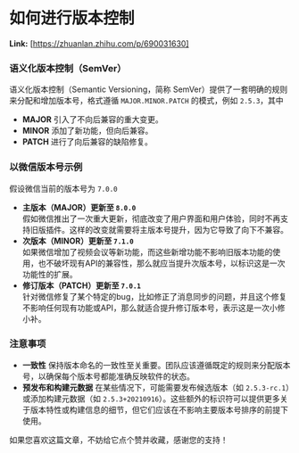 # 如何进行版本控制



 **Link:** [https://zhuanlan.zhihu.com/p/690031630]

### 语义化版本控制（SemVer）  

语义化版本控制（Semantic Versioning，简称 SemVer）提供了一套明确的规则来分配和增加版本号，格式遵循 `MAJOR.MINOR.PATCH` 的模式，例如 `2.5.3`，其中

* **MAJOR** 引入了不向后兼容的重大变更。
* **MINOR** 添加了新功能，但向后兼容。
* **PATCH** 进行了向后兼容的缺陷修复。

### 以微信版本号示例  

假设微信当前的版本号为 `7.0.0`

* **主版本（MAJOR）更新至 `8.0.0`**   
  假如微信推出了一次重大更新，彻底改变了用户界面和用户体验，同时不再支持旧版插件。这样的改变就需要将主版本号提升，因为它导致了向下不兼容。
* **次版本（MINOR）更新至 `7.1.0`**   
  如果微信增加了视频会议等新功能，而这些新增功能不影响旧版本功能的使用，也不破坏现有API的兼容性，那么就应当提升次版本号，以标识这是一次功能性的扩展。
* **修订版本（PATCH）更新至 `7.0.1`**   
  针对微信修复了某个特定的bug，比如修正了消息同步的问题，并且这个修复不影响任何现有功能或API，那么就适合提升修订版本号，表示这是一次小修小补。

### 注意事项  

* **一致性** 保持版本命名的一致性至关重要。团队应该遵循既定的规则来分配版本号，以确保每个版本号都能准确反映软件的状态。
* **预发布和构建元数据** 在某些情况下，可能需要发布候选版本（如 `2.5.3-rc.1`）或添加构建元数据（如 `2.5.3+20210916`）。这些额外的标识符可以提供更多关于版本特性或构建信息的细节，但它们应该在不影响主要版本号排序的前提下使用。

如果您喜欢这篇文章，不妨给它点个赞并收藏，感谢您的支持！

